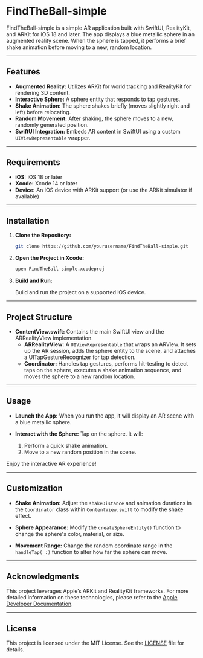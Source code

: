 # FindTheBall-simple

FindTheBall-simple is a simple AR application built with SwiftUI, RealityKit, and ARKit for iOS 18 and later. The app displays a blue metallic sphere in an augmented reality scene. When the sphere is tapped, it performs a brief shake animation before moving to a new, random location.

---

## Features

- **Augmented Reality:** Utilizes ARKit for world tracking and RealityKit for rendering 3D content.
- **Interactive Sphere:** A sphere entity that responds to tap gestures.
- **Shake Animation:** The sphere shakes briefly (moves slightly right and left) before relocating.
- **Random Movement:** After shaking, the sphere moves to a new, randomly generated position.
- **SwiftUI Integration:** Embeds AR content in SwiftUI using a custom `UIViewRepresentable` wrapper.

---

## Requirements

- **iOS:** iOS 18 or later
- **Xcode:** Xcode 14 or later
- **Device:** An iOS device with ARKit support (or use the ARKit simulator if available)

---

## Installation

1. **Clone the Repository:**

   ```bash
   git clone https://github.com/yourusername/FindTheBall-simple.git
   ```

2. **Open the Project in Xcode:**

   ```bash
   open FindTheBall-simple.xcodeproj
   ```

3. **Build and Run:**
   
   Build and run the project on a supported iOS device.

---

## Project Structure

- **ContentView.swift:**
  Contains the main SwiftUI view and the ARRealityView implementation.
  - **ARRealityView:**
    A `UIViewRepresentable` that wraps an ARView. It sets up the AR session, adds the sphere entity to the scene, and attaches a UITapGestureRecognizer for tap detection.
  - **Coordinator:**
    Handles tap gestures, performs hit-testing to detect taps on the sphere, executes a shake animation sequence, and moves the sphere to a new random location.

---

## Usage

- **Launch the App:**
  When you run the app, it will display an AR scene with a blue metallic sphere.

- **Interact with the Sphere:**
  Tap on the sphere. It will:
  1. Perform a quick shake animation.
  2. Move to a new random position in the scene.

Enjoy the interactive AR experience!

---

## Customization

- **Shake Animation:**
  Adjust the `shakeDistance` and animation durations in the `Coordinator` class within `ContentView.swift` to modify the shake effect.

- **Sphere Appearance:**
  Modify the `createSphereEntity()` function to change the sphere's color, material, or size.

- **Movement Range:**
  Change the random coordinate range in the `handleTap(_:)` function to alter how far the sphere can move.

---

## Acknowledgments

This project leverages Apple’s ARKit and RealityKit frameworks. For more detailed information on these technologies, please refer to the [Apple Developer Documentation](https://developer.apple.com/documentation/arkit).

---

## License

This project is licensed under the MIT License. See the [LICENSE](LICENSE) file for details.

